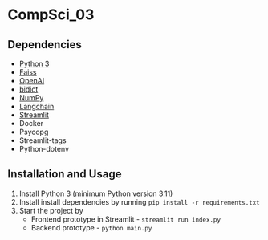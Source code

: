 # CompSci_03
## Dependencies
* [Python 3](https://www.python.org/)
* [Faiss](https://github.com/facebookresearch/faiss)
* [OpenAI](https://github.com/openai/openai-python)
* [bidict](https://github.com/jab/bidict)
* [NumPy](https://github.com/numpy/numpy)
* [Langchain](https://github.com/langchain-ai/langchain)
* [Streamlit](https://github.com/streamlit/streamlit)
* Docker
* Psycopg
* Streamlit-tags
* Python-dotenv

## Installation and Usage
1. Install Python 3 (minimum Python version 3.11)
2. Install install dependencies by running `pip install -r requirements.txt`
3. Start the project by
   *  Frontend prototype in Streamlit - `streamlit run index.py`
   *  Backend prototype - `python main.py`

